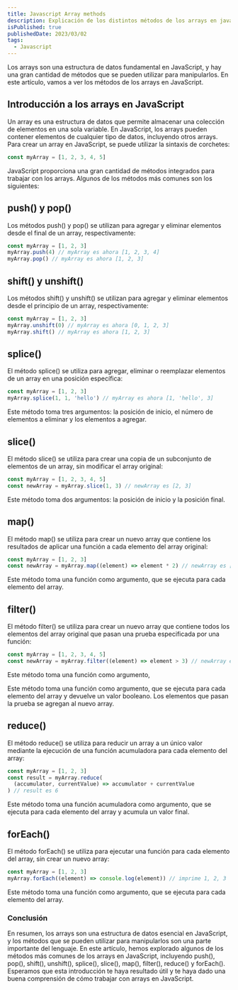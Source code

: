 ```yaml
---
title: Javascript Array methods
description: Explicación de los distintos métodos de los arrays en javascript
isPublished: true
publishedDate: 2023/03/02
tags:
  - Javascript
---
```


Los arrays son una estructura de datos fundamental en JavaScript, y hay una gran cantidad de métodos que se pueden utilizar para manipularlos. En este artículo, vamos a ver los métodos de los arrays en JavaScript.

## Introducción a los arrays en JavaScript

Un array es una estructura de datos que permite almacenar una colección de elementos en una sola variable. En JavaScript, los arrays pueden contener elementos de cualquier tipo de datos, incluyendo otros arrays. Para crear un array en JavaScript, se puede utilizar la sintaxis de corchetes:

```javascript
const myArray = [1, 2, 3, 4, 5]
```

JavaScript proporciona una gran cantidad de métodos integrados para trabajar con los arrays. Algunos de los métodos más comunes son los siguientes:

## push() y pop()

Los métodos push() y pop() se utilizan para agregar y eliminar elementos desde el final de un array, respectivamente:

```javascript
const myArray = [1, 2, 3]
myArray.push(4) // myArray es ahora [1, 2, 3, 4]
myArray.pop() // myArray es ahora [1, 2, 3]
```

## shift() y unshift()

Los métodos shift() y unshift() se utilizan para agregar y eliminar elementos desde el principio de un array, respectivamente:

```javascript
const myArray = [1, 2, 3]
myArray.unshift(0) // myArray es ahora [0, 1, 2, 3]
myArray.shift() // myArray es ahora [1, 2, 3]
```

## splice()

El método splice() se utiliza para agregar, eliminar o reemplazar elementos de un array en una posición específica:

```javascript
const myArray = [1, 2, 3]
myArray.splice(1, 1, 'hello') // myArray es ahora [1, 'hello', 3]
```

Este método toma tres argumentos: la posición de inicio, el número de elementos a eliminar y los elementos a agregar.

## slice()

El método slice() se utiliza para crear una copia de un subconjunto de elementos de un array, sin modificar el array original:

```javascript
const myArray = [1, 2, 3, 4, 5]
const newArray = myArray.slice(1, 3) // newArray es [2, 3]
```

Este método toma dos argumentos: la posición de inicio y la posición final.

## map()

El método map() se utiliza para crear un nuevo array que contiene los resultados de aplicar una función a cada elemento del array original:

```javascript
const myArray = [1, 2, 3]
const newArray = myArray.map((element) => element * 2) // newArray es [2, 4, 6]
```

Este método toma una función como argumento, que se ejecuta para cada elemento del array.

## filter()

El método filter() se utiliza para crear un nuevo array que contiene todos los elementos del array original que pasan una prueba especificada por una función:

```javascript
const myArray = [1, 2, 3, 4, 5]
const newArray = myArray.filter((element) => element > 3) // newArray es [4, 5]
```

Este método toma una función como argumento,

Este método toma una función como argumento, que se ejecuta para cada elemento del array y devuelve un valor booleano. Los elementos que pasan la prueba se agregan al nuevo array.

## reduce()

El método reduce() se utiliza para reducir un array a un único valor mediante la ejecución de una función acumuladora para cada elemento del array:

```javascript
const myArray = [1, 2, 3]
const result = myArray.reduce(
  (accumulator, currentValue) => accumulator + currentValue
) // result es 6
```

Este método toma una función acumuladora como argumento, que se ejecuta para cada elemento del array y acumula un valor final.

## forEach()

El método forEach() se utiliza para ejecutar una función para cada elemento del array, sin crear un nuevo array:

```javascript
const myArray = [1, 2, 3]
myArray.forEach((element) => console.log(element)) // imprime 1, 2, 3
```

Este método toma una función como argumento, que se ejecuta para cada elemento del array.

### Conclusión

En resumen, los arrays son una estructura de datos esencial en JavaScript, y los métodos que se pueden utilizar para manipularlos son una parte importante del lenguaje. En este artículo, hemos explorado algunos de los métodos más comunes de los arrays en JavaScript, incluyendo push(), pop(), shift(), unshift(), splice(), slice(), map(), filter(), reduce() y forEach(). Esperamos que esta introducción te haya resultado útil y te haya dado una buena comprensión de cómo trabajar con arrays en JavaScript.
